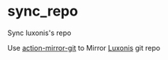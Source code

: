 # sync_repo
Sync luxonis's repo

Use [action-mirror-git](https://github.com/k8scat/action-mirror-git) to Mirror [Luxonis](https://github.com/luxonis) git repo

